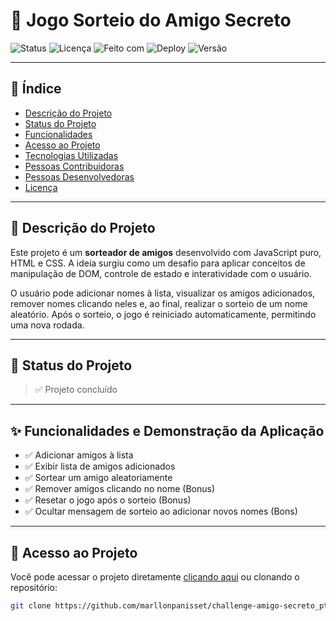 # 🎉 Jogo Sorteio do Amigo Secreto

![Status](https://img.shields.io/badge/status-concluído-brightgreen)
![Licença](https://img.shields.io/badge/licença-MIT-blue)
![Feito com](https://img.shields.io/badge/feito%20com-JavaScript-green)
![Deploy](https://img.shields.io/badge/deploy-GitHub%20Pages-purple)
![Versão](https://img.shields.io/badge/versão-1.0.0-lightgrey)

---

## 📑 Índice

- [Descrição do Projeto](#descrição-do-projeto)
- [Status do Projeto](#status-do-projeto)
- [Funcionalidades](#funcionalidades-e-demonstracao-da-aplicacao)
- [Acesso ao Projeto](#acesso-ao-projeto)
- [Tecnologias Utilizadas](#tecnologias-utilizadas)
- [Pessoas Contribuidoras](#pessoas-contribuidoras)
- [Pessoas Desenvolvedoras](#pessoas-desenvolvedoras-do-projeto)
- [Licença](#licença)

---

## 📌 Descrição do Projeto

Este projeto é um **sorteador de amigos** desenvolvido com JavaScript puro, HTML e CSS. A ideia surgiu como um desafio para aplicar conceitos de manipulação de DOM, controle de estado e interatividade com o usuário.

O usuário pode adicionar nomes à lista, visualizar os amigos adicionados, remover nomes clicando neles e, ao final, realizar o sorteio de um nome aleatório. Após o sorteio, o jogo é reiniciado automaticamente, permitindo uma nova rodada.

---

## 🚧 Status do Projeto

> ✅ Projeto concluído

---

## ✨ Funcionalidades e Demonstração da Aplicação

- ✅ Adicionar amigos à lista
- ✅ Exibir lista de amigos adicionados
- ✅ Sortear um amigo aleatoriamente
- ✅ Remover amigos clicando no nome (Bonus)
- ✅ Resetar o jogo após o sorteio (Bonus)
- ✅ Ocultar mensagem de sorteio ao adicionar novos nomes (Bons)


---

## 🔗 Acesso ao Projeto

Você pode acessar o projeto diretamente [clicando aqui](https://marllonpanisset.github.io/challenge-amigo-secreto_pt) ou clonando o repositório:

```bash
git clone https://github.com/marllonpanisset/challenge-amigo-secreto_pt.git
